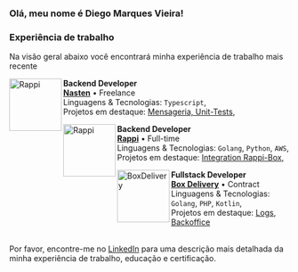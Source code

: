<!--
### Bem-vindo ao meu perfil 👋

**didiegovieira/didiegovieira** is a ✨ _special_ ✨ repository because its `README.md` (this file) appears on your GitHub profile.

Here are some ideas to get you started:

- 🔭 I’m currently working on ...
- 🌱 I’m currently learning ...
- 👯 I’m looking to collaborate on ...
- 🤔 I’m looking for help with ...
- 💬 Ask me about ...
- 📫 How to reach me: ...
- 😄 Pronouns: ...
- ⚡ Fun fact: ...

![snake gif](https://github.com/didiegovieira/didiegovieira/blob/output/github-contribution-grid-snake.svg)
-->

### Olá, meu nome é Diego Marques Vieira!
### Experiência de trabalho

Na visão geral abaixo você encontrará minha experiência de trabalho mais recente

[<img align="left" height="94px" width="94px" alt="Rappi" src="https://media.licdn.com/dms/image/v2/D4D0BAQEzvKhbrbtFIA/company-logo_200_200/company-logo_200_200/0/1728311455450?e=2147483647&v=beta&t=9GGm9JsJtdHF3p4ZvZWreCFrslJg0PBs6rlkUhgwLpc"/>](https://www.nasten.com.br/)

**Backend Developer** \
[**Nasten**](https://www.nasten.com.br/) • Freelance \
Linguagens & Tecnologias: `Typescript`,\
Projetos em destaque: [Mensageria, Unit-Tests](),
<br/>

[<img align="left" height="94px" width="94px" alt="Rappi" src="https://encrypted-tbn0.gstatic.com/images?q=tbn:ANd9GcQBMXiapJO3bOHBmBO-BV8tc0VMYeuuMo7isab6h8lOiA&s"/>](https://www.rappi.com.br/)

**Backend Developer** \
[**Rappi**](https://www.rappi.com.br/) • Full-time \
Linguagens & Tecnologias: `Golang`, `Python`, `AWS`,\
Projetos em destaque: [Integration Rappi-Box](),
<br/>

[<img align="left" height="94px" width="94px" alt="BoxDelivery" src="https://media.licdn.com/dms/image/v2/C4D0BAQEqm2dfNh1oOw/company-logo_200_200/company-logo_200_200/0/1635784507112/boxdeliveryonline_logo?e=2147483647&v=beta&t=3xDHomVXUY5DucjYniWnTTxDOGWvsaDBWqhEDIYXTb8"/>](https://boxdelivery.com.br/)

**Fullstack Developer** \
[**Box Delivery**](https://boxdelivery.com.br/) • Contract \
Linguagens & Tecnologias: `Golang`, `PHP`, `Kotlin`,\
Projetos em destaque: [Logs](), [Backoffice]()
<br/>
<br/>

Por favor, encontre-me no [LinkedIn](https://www.linkedin.com/in/didiegovieira/) para uma descrição mais detalhada da minha experiência de trabalho, educação e certificação.
